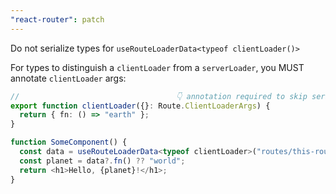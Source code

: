 ```yaml
---
"react-router": patch
---
```


Do not serialize types for `useRouteLoaderData<typeof clientLoader()>`

For types to distinguish a `clientLoader` from a `serverLoader`, you MUST annotate `clientLoader` args:

```ts
//                                   👇 annotation required to skip serializing types
export function clientLoader({}: Route.ClientLoaderArgs) {
  return { fn: () => "earth" };
}

function SomeComponent() {
  const data = useRouteLoaderData<typeof clientLoader>("routes/this-route");
  const planet = data?.fn() ?? "world";
  return <h1>Hello, {planet}!</h1>;
}
```
